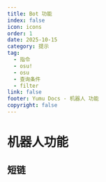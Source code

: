 ```yaml
---
title: Bot 功能
index: false
icon: icons
order: 1
date: 2025-10-15
category: 提示
tag:
  - 指令
  - osu!
  - osu
  - 查询条件
  - filter
link: false
footer: Yumu Docs - 机器人 功能
copyright: false
---
```


# 机器人功能

## 短链
